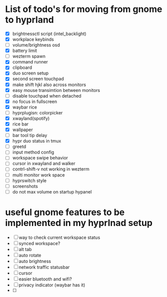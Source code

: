 # List of todo's for moving from gnome to hyprland

- [x] brightnessctl script  (intel_backlight)
- [x] workplace keybinds 
- [ ] volume/brightness osd
- [x] battery limit
- [ ] wezterm spawn
- [x] command runner
- [x] clipboard
- [x] duo screen setup
- [x] second screen touchpad
- [x] make shift hjkl also across monitors
- [x] easy mouse transimtion between monitors
- [ ] disable touchpad when detached 
- [x] no focus in fullscreen
- [x] waybar rice
- [ ] hyprplugisn: colorpicker
- [x] xwayland(spotify)
- [x] rice bar
- [x] wallpaper
- [ ] bar  tool tip delay
- [x] hypr duo status in tmux
- [ ] greetd
- [ ] input method config
- [ ] workspace swipe behavior
- [ ] cursor in xwayland and walker
- [ ] contrl-shift-v not working in wezterm
- [ ] multi monitor work space
- [ ] hyprswitch style
- [ ] screenshots
- [ ] do not max volume on startup hypanel

# useful gnome features to be implemented in my hyprlnad setup
- [ ] way to check current workspace status
- [ ] synced workspace?
- [ ] alt tab
- [ ] auto rotate
- [ ] auto brightness
- [ ] network traffic statusbar
- [ ] cursor
- [ ] easier bluetooth and wifi?
- [ ] privacy indicator (waybar has it)
- [ ] 
